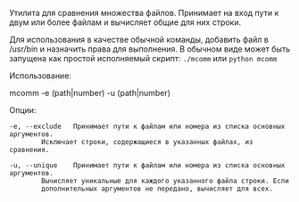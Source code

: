 Утилита для сравнения множества файлов. Принимает на вход пути к двум или более файлам и вычисляет общие для них строки. 

Для использования в качестве обычной команды, добавить файл в /usr/bin и назначить права для выполнения. 
В обычном виде может быть запущена как простой исполняемый скрипт: ``./mcomm`` или ``python mcomm``

Использование:

mcomm <path1> <path2> <pathN> -e (path|number) -u (path|number)

Опции:

	-e, --exclude	Принимает пути к файлам или номера из списка основных аргументов. 
			Исключает строки, содержащиеся в указанных файлах, из сравнения.

	-u, --unique	Принимает пути к файлам или номера из списка основных аргументов.
			Вычисляет уникальные для каждого указанного файла строки. Если 
			дополнительных аргументов не передано, вычисляет для всех. 

